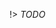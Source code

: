 !> _TODO_

<!-- 
?> 本章节将会涉及到变量类型及函数回调，都是一些特别基础的知识  
在这里不会做基础讲解，如果你至少要对一门编程语言有相关程度的认知，可以继续往下看

## 账号实例

在上一章节，我们介绍了如何编写自己的第一个插件

在插件加载后 kokkoro 去调用了 `enable` 函数，去执行 `bot` 对象的 `on` 方法

那个那个，bot 到底是什么呀？~~（哈？你问我干嘛，打出来看看不就知道了嘛！）~~

``` javascript
function enable(bot) {
  console.log(bot);

  bot.on('message.group', listener);
}
```

你可能看不懂这里面的大部分字段，但是下面的这些属性，就算我不写注释你一定知道代表着什么

``` shell
bot {
  nickname: 'kokkoro',
  age: 12,
  sex: 'female',
  uin: 437402067,
  ...
}
```

没错，你已经猜到了，属性 bot 正是你所登录账号的实例对象，有着各种各样的方法及参数

## 消息事件

而 `bot.on()` 便是监听事件消息的方法，可接收 `<event>` 与 `<callback>` 两个参数

刚刚编写的 hello 插件只监听了 `message.private` 事件，所以只会在私聊时执行对应逻辑

?> 事件有很多很多，`消息接收` 只是其中之一  
其它比较常见的例如 `新人入群`、`塞口球` 甚至是 `戳一戳` 都有相关事件  
在这里，你可以制作各种各样有趣的插件，能让 kokkoro 变得更加强大 o((>ω< ))o

例如我们刚刚使用到的是消息事件，共有以下三种：

``` javascript
// 全部消息事件
bot.on('message', event => console.log(event));
// 群组消息事件
bot.on('message.group', event => console.log(event));
// 私聊消息事件
bot.on('message.private', event => console.log(event));
```

我们可以看到，在 `bot.on` 的回调函数中，能够接收到一个 `event` 对象

不同之前介绍的 `bot` 与 `enable` ，在一般插件开发中，对于 `event` 使用是 **最为频繁** 的

> 更多 oicq 消息事件可查看：https://github.com/takayama-lily/oicq/wiki/92.%E4%BA%8B%E4%BB%B6%E6%96%87%E6%A1%A3

## 消息对象

为什么说 `event` 的使用及其频繁？

其实 `event` 参数，正是事件监听的 **事件消息对象**

``` javascript
function listener (event) {
  event.raw_message === '你好' && event.reply(`你好呀`);
}
```

回顾之前编写的代码，我们使用了 `event` 对象里的 `raw_message` 属性与 `reply` 方法

属性 `raw_message` 是接收到的消息文本，方法 `reply` 则是引用来源回复（私信和群聊都可使用）

> 远不止如此，它里面还有着大量你用得到的属性与方法  
例如我们监听消息事件，除了文本字段，对方的 qq 号或群号，及账号相关资料全都可以获取

- 想要做自定义收发消息
  + 你就要获取 bot 收到的文本字段
- 想要做新人入群的欢迎致辞
  + 你就要得到新成员的 qq 及其它信息
- 或者是想做一个戳一戳掉落卡片的收集游戏
  + 你就必须要知道是谁戳了谁
- 还是说部分功能仅希望管理和群主才能使用
  + 你就要判断对方的群身份做相应处理

所以 `event` 才显得如此重要，你想要的在这里都能找到 (\*/ω＼\*)

## 代码规范

天の声：“yuki yuki，听你这么一说，我完全懂了”  
yuki：“啊？懂...懂什么哦？”

天の声：“当我需要用到某个插件，在去启用的时候，kokkoro 就帮我调用了插件里面的 `enable` 方法”  
yuki：“唔姆，是这样的，因为启用插件是统一的固定操作，所以方法名 **不能修改**”

天の声：“那么在这个时候，我可以编写执行 `bot.on()` 方法，去监听我想要得到的 **任何消息**”  
yuki：“是哦，消息事件没有你收不到，只有你想不到，目前来说足够满足日常使用”

天の声：“也就是说...（敲代码中）”  
yuki：“嗯？（察觉）”

``` javascript
export function enable(bot) {
  bot.on('message', event => {
    const { raw_message, reply } = event;

    if (raw_message === '你好') {
      reply(`你好呀`);
    }
  });
}
```

天の声：“蒋蒋~我把 hello 代码优化了亿下，怎么样？是不是比你一开始写的要好多了？”  
yuki：“蛤？！”

![shine](../assets/images/emoji/shine.jpg ':size=200')

你现在这样写会**直接报错**，而且这段代码因为使用了解构赋值和箭头函数会导致各种各样的问题

!> 尽量避免将 **逻辑代码** 直接写到 `enable`、`disable` 方法里  
为什么说是尽量避免，而不是严格禁止？ ~~你非要写我也拦不住啊，而且这样并不会有编译错误~~

不要仅看了前面一点内容就开始急于编写代码

确实，如果你有编程经验，甚至熟悉 js 的话，你现在完全可以独立写出自己的插件

但是在这之前，请务必完整看完插件的 [生命周期](/develop/liftcycle)，在了解整套体系之后，在写也不迟 -->